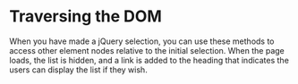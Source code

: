 # Traversing the DOM

When you have made a jQuery selection, you can use these methods to access other element nodes relative to the initial selection. When the page loads, the list is hidden, and a link is added to the heading that indicates the users can display the list if they wish. 
